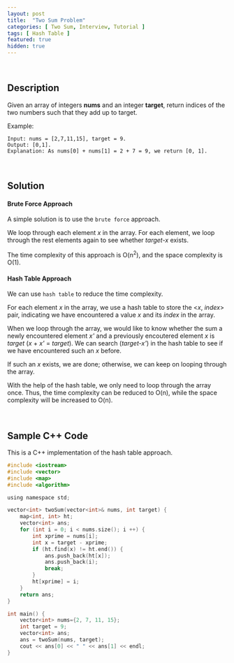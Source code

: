 ```yaml
---
layout: post
title:  "Two Sum Problem"
categories: [ Two Sum, Interview, Tutorial ]
tags: [ Hash Table ]
featured: true
hidden: true
---
```


<br />

## Description

Given an array of integers **nums** and an integer **target**, return indices of the two numbers such that they add up to target.

Example: 
```
Input: nums = [2,7,11,15], target = 9.
Output: [0,1].
Explanation: As nums[0] + nums[1] = 2 + 7 = 9, we return [0, 1].
```

<br />

## Solution

#### Brute Force Approach

A simple solution is to use the `brute force` approach. 

We loop through each element *x* in the array. For each element, 
we loop through the rest elements again to see whether *target-x* exists. 

The time complexity of this approach is O(n<sup>2</sup>), 
and the space complexity is O(1).

#### Hash Table Approach

We can use `hash table` to reduce the time complexity. 

For each element *x* in the array, we use a hash table to store 
the <*x*, *index*> pair, indicating we have encountered a value *x* and its *index* in the array. 

When we loop through the array, 
we would like to know whether the sum a newly encountered element *x'* and a previously encoutered element *x* is *target* (*x* + *x'* = *target*). 
We can search (*target-x'*) in the hash table to see if we have encountered such an *x* before. 

If such an *x* exists, we are done; otherwise, 
we can keep on looping through the array. 

With the help of the hash table, we only need to loop through the array once. 
Thus, the time complexity can be reduced to O(n), while the 
space complexity will be increased to O(n).

<br />

## Sample C++ Code

This is a C++ implementation of the hash table approach.

```c
#include <iostream>
#include <vector>
#include <map>
#include <algorithm>

using namespace std;

vector<int> twoSum(vector<int>& nums, int target) {
    map<int, int> ht;
    vector<int> ans;
    for (int i = 0; i < nums.size(); i ++) {
        int xprime = nums[i];
        int x = target - xprime;
        if (ht.find(x) != ht.end()) {
            ans.push_back(ht[x]);
            ans.push_back(i);
            break;
        }
        ht[xprime] = i;
    }
    return ans;
}

int main() {
    vector<int> nums={2, 7, 11, 15};
    int target = 9;
    vector<int> ans; 
    ans = twoSum(nums, target);
    cout << ans[0] << " " << ans[1] << endl;
}
```
